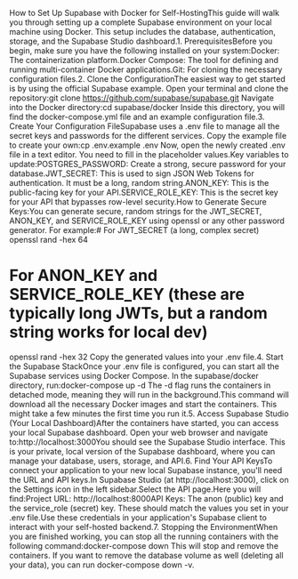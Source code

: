 How to Set Up Supabase with Docker for Self-HostingThis guide will walk you through setting up a complete Supabase environment on your local machine using Docker. This setup includes the database, authentication, storage, and the Supabase Studio dashboard.1. PrerequisitesBefore you begin, make sure you have the following installed on your system:Docker: The containerization platform.Docker Compose: The tool for defining and running multi-container Docker applications.Git: For cloning the necessary configuration files.2. Clone the ConfigurationThe easiest way to get started is by using the official Supabase example. Open your terminal and clone the repository:git clone https://github.com/supabase/supabase.git
Navigate into the Docker directory:cd supabase/docker
Inside this directory, you will find the docker-compose.yml file and an example configuration file.3. Create Your Configuration FileSupabase uses a .env file to manage all the secret keys and passwords for the different services. Copy the example file to create your own:cp .env.example .env
Now, open the newly created .env file in a text editor. You need to fill in the placeholder values.Key variables to update:POSTGRES_PASSWORD: Create a strong, secure password for your database.JWT_SECRET: This is used to sign JSON Web Tokens for authentication. It must be a long, random string.ANON_KEY: This is the public-facing key for your API.SERVICE_ROLE_KEY: This is the secret key for your API that bypasses row-level security.How to Generate Secure Keys:You can generate secure, random strings for the JWT_SECRET, ANON_KEY, and SERVICE_ROLE_KEY using openssl or any other password generator. For example:# For JWT_SECRET (a long, complex secret)
openssl rand -hex 64

# For ANON_KEY and SERVICE_ROLE_KEY (these are typically long JWTs, but a random string works for local dev)
openssl rand -hex 32
Copy the generated values into your .env file.4. Start the Supabase StackOnce your .env file is configured, you can start all the Supabase services using Docker Compose. In the supabase/docker directory, run:docker-compose up -d
The -d flag runs the containers in detached mode, meaning they will run in the background.This command will download all the necessary Docker images and start the containers. This might take a few minutes the first time you run it.5. Access Supabase Studio (Your Local Dashboard)After the containers have started, you can access your local Supabase dashboard. Open your web browser and navigate to:http://localhost:3000You should see the Supabase Studio interface. This is your private, local version of the Supabase dashboard, where you can manage your database, users, storage, and API.6. Find Your API KeysTo connect your application to your new local Supabase instance, you'll need the URL and API keys.In Supabase Studio (at http://localhost:3000), click on the Settings icon in the left sidebar.Select the API page.Here you will find:Project URL: http://localhost:8000API Keys: The anon (public) key and the service_role (secret) key. These should match the values you set in your .env file.Use these credentials in your application's Supabase client to interact with your self-hosted backend.7. Stopping the EnvironmentWhen you are finished working, you can stop all the running containers with the following command:docker-compose down
This will stop and remove the containers. If you want to remove the database volume as well (deleting all your data), you can run docker-compose down -v.
